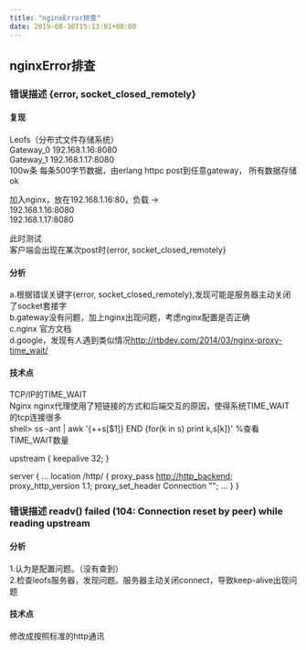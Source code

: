 ```yaml
---
title: "nginxError排查"
date: 2019-08-30T15:13:01+08:00
---
```


## nginxError排查

### 错误描述 {error, socket_closed_remotely}

#### 复现

Leofs（分布式文件存储系统）  
Gateway_0 192.168.1.16:8080  
Gateway_1 192.168.1.17:8080  
100w条 每条500字节数据，由erlang httpc post到任意gateway， 所有数据存储ok

加入nginx，放在192.168.1.16:80，负载 ->  
192.168.1.16:8080  
192.168.1.17:8080

此时测试  
客户端会出现在某次post时{error, socket_closed_remotely}

#### 分析

a.根据错误关键字{error, socket_closed_remotely},发现可能是服务器主动关闭了socket套接字  
b.gateway没有问题，加上nginx出现问题，考虑nginx配置是否正确  
c.nginx 官方文档  
d.google，发现有人遇到类似情况<http://rtbdev.com/2014/03/nginx-proxy-time_wait/>  

#### 技术点

TCP/IP的TIME_WAIT  
Nginx nginx代理使用了短链接的方式和后端交互的原因，使得系统TIME_WAIT的tcp连接很多  
 shell> ss -ant | awk '{++s[$1]} END {for(k in s) print k,s[k]}'
 %查看TIME_WAIT数量

upstream {
 keepalive 32;
}

server {
    ...
    location /http/ {
        proxy_pass <http://http_backend>;
        proxy_http_version 1.1;
        proxy_set_header Connection "";
        ...
    }
}

### 错误描述 readv() failed (104: Connection reset by peer) while reading upstream

#### 分析

1.认为是配置问题。（没有查到）  
2.检查leofs服务器，发现问题。服务器主动关闭connect，导致keep-alive出现问题  

#### 技术点

修改成按照标准的http通讯
